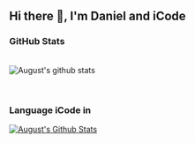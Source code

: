 ## Hi there 👋, I'm Daniel and iCode


### GitHub Stats
<br> ![August's github stats](https://github-readme-stats.vercel.app/api?username=AugustBemsen&theme=tokyonight&show_icons=true) </p>


<br>

### Language iCode in
[![August's Github Stats](https://github-readme-stats.vercel.app/api/top-langs?username=AugustBemsen&show_icons=true&theme=tokyonight)](https://github.com/AugustBemsen)



